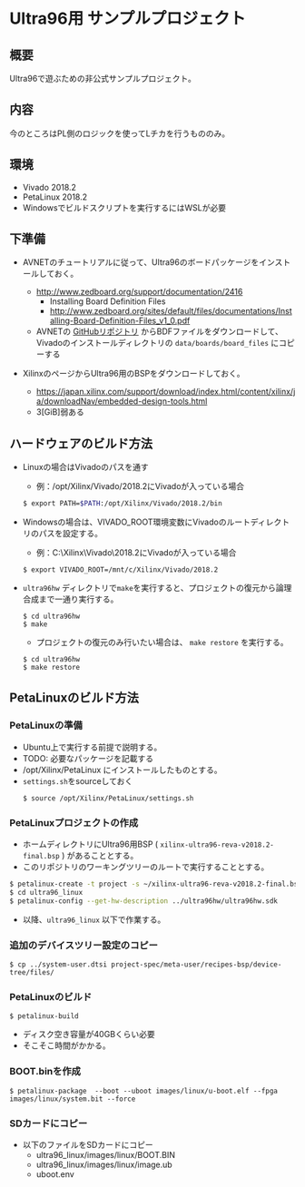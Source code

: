 # Ultra96用 サンプルプロジェクト

## 概要

Ultra96で遊ぶための非公式サンプルプロジェクト。

## 内容

今のところはPL側のロジックを使ってLチカを行うもののみ。

## 環境

* Vivado 2018.2
* PetaLinux 2018.2
* Windowsでビルドスクリプトを実行するにはWSLが必要

## 下準備

* AVNETのチュートリアルに従って、Ultra96のボードパッケージをインストールしておく。
    * http://www.zedboard.org/support/documentation/2416
        * Installing Board Definition Files
        * http://www.zedboard.org/sites/default/files/documentations/Installing-Board-Definition-Files_v1_0.pdf
    * AVNETの [GitHubリポジトリ](https://github.com/Avnet/bdf) からBDFファイルをダウンロードして、Vivadoのインストールディレクトリの `data/boards/board_files` にコピーする

* XilinxのページからUltra96用のBSPをダウンロードしておく。
    * https://japan.xilinx.com/support/download/index.html/content/xilinx/ja/downloadNav/embedded-design-tools.html
    * 3[GiB]弱ある

## ハードウェアのビルド方法


* Linuxの場合はVivadoのパスを通す
    * 例：/opt/Xilinx/Vivado/2018.2にVivadoが入っている場合
    ```bash
    $ export PATH=$PATH:/opt/Xilinx/Vivado/2018.2/bin
    ```

* Windowsの場合は、VIVADO_ROOT環境変数にVivadoのルートディレクトリのパスを設定する。
    * 例：C:\Xilinx\Vivado\2018.2にVivadoが入っている場合
    ```
    $ export VIVADO_ROOT=/mnt/c/Xilinx/Vivado/2018.2
    ```

* `ultra96hw` ディレクトリで`make`を実行すると、プロジェクトの復元から論理合成まで一通り実行する。
    ```
    $ cd ultra96hw
    $ make
    ```

    * プロジェクトの復元のみ行いたい場合は、 `make restore` を実行する。
    ```
    $ cd ultra96hw
    $ make restore
    ```

## PetaLinuxのビルド方法

### PetaLinuxの準備

* Ubuntu上で実行する前提で説明する。
* TODO: 必要なパッケージを記載する
* /opt/Xilinx/PetaLinux にインストールしたものとする。
* `settings.sh`をsourceしておく
    ```
    $ source /opt/Xilinx/PetaLinux/settings.sh
    ```

### PetaLinuxプロジェクトの作成

* ホームディレクトリにUltra96用BSP ( `xilinx-ultra96-reva-v2018.2-final.bsp` ) があることとする。
* このリポジトリのワーキングツリーのルートで実行することとする。

```bash
$ petalinux-create -t project -s ~/xilinx-ultra96-reva-v2018.2-final.bsp -n ultra96_linux
$ cd ultra96_linux
$ petalinux-config --get-hw-description ../ultra96hw/ultra96hw.sdk
```

* 以降、`ultra96_linux` 以下で作業する。

### 追加のデバイスツリー設定のコピー
```
$ cp ../system-user.dtsi project-spec/meta-user/recipes-bsp/device-tree/files/
```

### PetaLinuxのビルド

```
$ petalinux-build
```

* ディスク空き容量が40GBくらい必要
* そこそこ時間がかかる。


### BOOT.binを作成
```
$ petalinux-package  --boot --uboot images/linux/u-boot.elf --fpga images/linux/system.bit --force
```

### SDカードにコピー

* 以下のファイルをSDカードにコピー
    * ultra96_linux/images/linux/BOOT.BIN
    * ultra96_linux/images/linux/image.ub
    * uboot.env

